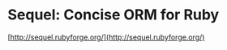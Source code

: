 <!--
id: 366817
link: http://tumblr.atmos.org/post/366817/sequel-concise-orm-for-ruby
slug: sequel-concise-orm-for-ruby
date: Mon Mar 26 2007 17:07:34 GMT-0700 (PDT)
publish: 2007-03-026
tags: 
title: Sequel: Concise ORM for Ruby
-->


Sequel: Concise ORM for Ruby
============================

[http://sequel.rubyforge.org/](http://sequel.rubyforge.org/)

